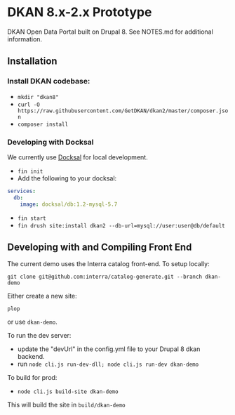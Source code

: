 # DKAN 8.x-2.x Prototype

DKAN Open Data Portal built on Drupal 8. See NOTES.md for additional information.

## Installation

### Install DKAN codebase:

* ``mkdir "dkan8"``
* ``curl -O https://raw.githubusercontent.com/GetDKAN/dkan2/master/composer.json``
* ``composer install``



### Developing with Docksal

We currently use [Docksal](https://docksal.io/) for local development. 

* ``fin init``
* Add the following to your docksal:

```yaml
services:
  db:
    image: docksal/db:1.2-mysql-5.7
```
* ``fin start``
* ``fin drush site:install dkan2 --db-url=mysql://user:user@db/default``

## Developing with and Compiling Front End

The current demo uses the Interra catalog front-end. To setup locally:

```
git clone git@github.com:interra/catalog-generate.git --branch dkan-demo
```

Either create a new site:

```
plop
```
or use ``dkan-demo``.

To run the dev server: 

* update the "devUrl" in the config.yml file to your Drupal 8 dkan backend.
* run ``node cli.js run-dev-dll; node cli.js run-dev dkan-demo``

To build for prod:

* ``node cli.js build-site dkan-demo``

This will build the site in ``build/dkan-demo``
